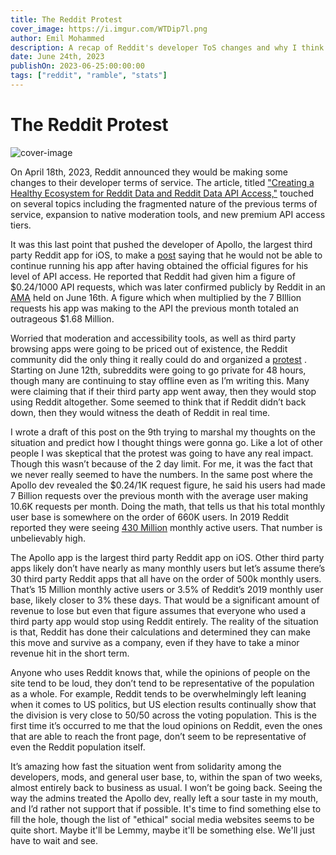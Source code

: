 ```yaml
---
title: The Reddit Protest
cover_image: https://i.imgur.com/WTDip7l.png
author: Emil Mohammed
description: A recap of Reddit's developer ToS changes and why I think the protests were doomed from the start
date: June 24th, 2023
publishOn: 2023-06-25:00:00:00
tags: ["reddit", "ramble", "stats"]
---
```

# The Reddit Protest

![cover-image](https://i.imgur.com/WTDip7l.png)

On April 18th, 2023, Reddit announced they would be making some changes to their
developer terms of service. The article, titled
["Creating a Healthy Ecosystem for Reddit Data and Reddit Data API Access,"](https://web.archive.org/web/20230423092724/https://www.Redditinc.com/blog/2023apiupdates)
touched on several topics including the fragmented nature of the previous terms
of service, expansion to native moderation tools, and new premium API access
tiers.

It was this last point that pushed the developer of Apollo, the largest third
party Reddit app for iOS, to make a
[post](https://web.archive.org/web/20230602093440/https://www.Reddit.com/r/apolloapp/comments/13ws4w3/had_a_call_with_Reddit_to_discuss_pricing_bad/)
saying that he would not be able to continue running his app after having
obtained the official figures for his level of API access. He reported that
Reddit had given him a figure of $0.24/1000 API requests, which was later
confirmed publicly by Reddit in an
[AMA](https://web.archive.org/web/20230622174910/https://old.Reddit.com/r/Reddit/comments/145bram/addressing_the_community_about_changes_to_our_api/)
held on June 16th. A figure which when multiplied by the 7 BIllion requests his
app was making to the API the previous month totaled an outrageous $1.68 Million.

Worried that moderation and accessibility tools, as well as third party browsing
apps were going to be priced out of existence, the Reddit community did the only
thing it really could do and organized a
[protest](https://web.archive.org/web/20230619002521/https://old.reddit.com/r/ModCoord/comments/1476fkn/reddit_blackout_2023_save_3rd_party_apps/)
. Starting on June 12th, subreddits were going to go private for 48 hours,
though many are continuing to stay offline even as I’m writing this. Many were
claiming that if their third party app went away, then they would stop using
Reddit altogether. Some seemed to think that if Reddit didn’t back down, then
they would witness the death of Reddit in real time.

I wrote a draft of this post on the 9th trying to marshal my thoughts on the
situation and predict how I thought things were gonna go. Like a lot of other
people I was skeptical that the protest was going to have any real impact.
Though this wasn’t because of the 2 day limit. For me, it was the fact that we
never really seemed to have the numbers. In the same post where the Apollo dev
revealed the $0.24/1K request figure, he said his users had made 7 Billion
requests over the previous month with the average user making 10.6K requests per
 month. Doing the math, that tells us that his total monthly user base is
 somewhere on the order of 660K users. In 2019 Reddit reported they were seeing
 [430 Million](https://www.Redditinc.com/blog/Reddits-2019-year-in-review/)
 monthly active users. That number is unbelievably high.

The Apollo app is the largest third party Reddit app on iOS. Other third party
apps likely don’t have nearly as many monthly users but let’s assume there’s 30
third party Reddit apps that all have on the order of 500k monthly users. That’s
15 Million monthly active users or 3.5% of Reddit’s 2019 monthly user base,
likely closer to 3% these days.  That would be a significant amount of revenue
to lose but even that figure assumes that everyone who used a third party app
would stop using Reddit entirely. The reality of the situation is that, Reddit
has done their calculations and determined they can make this move and survive
as a company, even if they have to take a minor revenue hit in the short term.

Anyone who uses Reddit knows that, while the opinions of people on the site tend
to be loud, they don’t tend to be representative of the population as a whole.
For example, Reddit tends to be overwhelmingly left leaning when it comes to US
politics, but US election results continually show that the division is very
close to 50/50 across the voting population. This is the first time it’s
occurred to me that the loud opinions on Reddit, even the ones that are able to
reach the front page, don’t seem to be representative of even the Reddit
population itself.

It’s amazing how fast the situation went from solidarity among the developers,
mods, and general user base, to, within the span of two weeks, almost entirely
back to business as usual. I won’t be going back. Seeing the way the admins
treated the Apollo dev, really left a sour taste in my mouth, and I’d rather not
support that if possible. It's time to find something else to fill the hole,
though the list of "ethical" social media websites seems to be quite short.
Maybe it'll be Lemmy, maybe it'll be something else. We'll just have to wait
and see.
